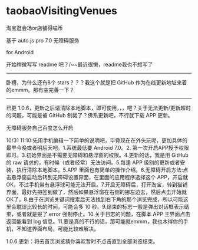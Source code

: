 # taobaoVisitingVenues
淘宝逛会场or店铺得喵币

基于 auto.js pro 7.0 无障碍服务

for Android

开始稍微写写 readme 吧？/~~最近很懒，readme我也不想写了

---------------

卧槽，为什么还有8个 stars？？？我这个就是把 GitHub 作为在线更新地址来着的emmm。那有空完善一下？

---------------

已更 1.0.6，更新之后请清除本地脚本，即可使用，，，吧？关于无法更新/更新超时的问题，可能是被 GitHub 制裁了？佛系更新吧，不行就下载 APP 更新。

无障碍服务自己百度怎么开启


10/31 11:10:先用手机编辑一下简单的说明吧，毕竟现在在外头玩呢，更加具体的最早今晚或者明后天吧。1.系统最低要 Android 7.0。2.
第一次开启APP授予权限即可。3.初始界面是不需要无障碍和悬浮窗的权限。4.更新的话，我是用 GitHub 的 raw 请求的，有时候（或者经常）无法访问。5.每逢 APP 级别的更新或者安装，执行清除本地脚本。5.APP 里面也有简单的操作介绍。6.无障碍开启方法:点击悬浮窗启动后转到无障碍设置界面，在里面的应用程序选择这个 APP，开启就OK，不过手机带有悬浮球可能无法开启。7.开启无障碍后，打开淘宝，转到猫铺界面，最好先把签到做了，然后如果悬浮窗在右侧的挪左边去，然后点击开始就OK了。8.由于在浏览关键词搜索后无法找到右下角的那个浏览完成，所以可能这里会耽误比较长的时间，可能会多 10 秒。9.结束的标志一般是弹出对话框表示结束，或者就是报了 error 强制停止。10.关于日志的问题，在脚本 APP 主界面点击返回能看到 log 信息。11.要是真的不行的话，那可能就emmm，我也木得你的手机，不知道界面布局，可能比较难解决。





1.0.6 更新：将去首页浏览猜你喜欢暂时不点击直到全部浏览结束。
